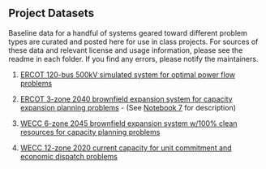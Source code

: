 Project Datasets
-

Baseline data for a handful of systems geared toward different problem types are curated and posted here for use in class projects. For sources of these data and relevant license and usage information, please see the readme in each folder. If you find any errors, please notify the maintainers.

1. [ERCOT 120-bus 500kV simulated system for optimal power flow problems](ercot_500kV/)

2. [ERCOT 3-zone 2040 brownfield expansion system for capacity expansion planning problems](ercot_brownfield_expansion) - (See [Notebook 7](https://github.com/east-winds/power-systems-optimization/blob/master/Notebooks/07-Complex-Capacity-Expansion.ipynb) for description)

3. [WECC 6-zone 2045 brownfield expansion system w/100% clean resources for capacity planning problems](wecc_2045_all_clean_expansion)

4. [WECC 12-zone 2020 current capacity for unit commitment and economic dispatch problems](wecc_2045_all_clean_expansion)